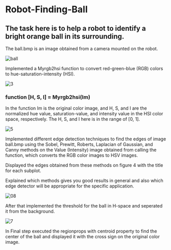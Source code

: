 # Robot-Finding-Ball

## The task here is to help a robot to identify a bright orange ball in its surrounding.
The ball.bmp is an image obtained from a camera mounted on the robot.

![ball](https://user-images.githubusercontent.com/43874699/72658811-70d9a700-3984-11ea-8a9b-95d3ada7286e.jpg)

Implemented a Myrgb2hsi function to convert red-green-blue (RGB) colors to hue-saturation-intensity (HSI).

![3](https://user-images.githubusercontent.com/43874699/72658774-cb263800-3983-11ea-94cf-c63dbdab3f23.jpg)

### function [H, S, I] = Myrgb2hsi(Im)

In the function Im is the original color image, and H, S, and I are the normalized hue value, saturation-value, and intensity value in the HSI color space, respectively. The H, S, and I here is in the range of [0, 1].

![5](https://user-images.githubusercontent.com/43874699/72658788-fd379a00-3983-11ea-9cf6-72e4e1f5aec7.jpg)

Implemented different edge detection techniques to find the edges of image ball.bmp using the Sobel, Prewitt, Roberts, Laplacian of Gaussian, and Canny methods on the Value (Intensity) image obtained from calling the function, which converts the RGB color images to HSV images. 

Displayed the edges obtained from these methods on figure 4 with the title for each subplot. 

Explained which methods gives you good results in general and also which edge detector will be appropriate for the specific application.

![08](https://user-images.githubusercontent.com/43874699/72658835-aa121700-3984-11ea-8164-482c07f77681.jpg)

After that implemented the threshold for the ball in H-space and seperated it from the background.

![7](https://user-images.githubusercontent.com/43874699/72658846-cb730300-3984-11ea-93a3-442dabfdc5e0.jpg)

In Final step executed the regionprops with centroid property to find the center of the ball and displayed it with the cross sign on the original color image.

